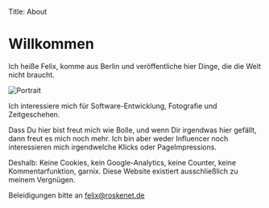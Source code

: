 Title: About

# Willkommen
Ich heiße Felix, komme aus Berlin und veröffentliche hier Dinge, die die Welt nicht braucht.

![Portrait]({static}/images/portrait400x400.jpg)

Ich interessiere mich für Software-Entwicklung, Fotografie und Zeitgeschehen.

Dass Du hier bist freut mich wie Bolle, und wenn Dir irgendwas hier gefällt, dann freut es mich noch mehr. Ich bin aber weder Influencer noch interessieren mich irgendwelche Klicks oder PageImpressions.

 Deshalb: Keine Cookies, kein Google-Analytics, keine Counter, keine Kommentarfunktion, garnix. Diese Website existiert ausschließlich zu meinem Vergnügen.

Beleidigungen bitte an felix@roskenet.de
